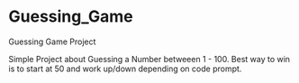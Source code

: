 # Guessing_Game
Guessing Game Project

Simple Project about Guessing a Number betweeen 1 - 100.
Best way to win is to start at 50 and work up/down depending on code prompt.
